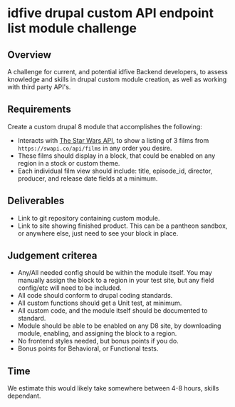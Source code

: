 # idfive drupal custom API endpoint list module challenge

## Overview

A challenge for current, and potential idfive Backend developers, to assess knowledge and skills in drupal custom module creation, as well as working with third party API's.

## Requirements

Create a custom drupal 8 module that accomplishes the following:

- Interacts with [The Star Wars API](https://swapi.co/), to show a listing of 3 films from `https://swapi.co/api/films` in any order you desire.
- These films should display in a block, that could be enabled on any region in a stock or custom theme.
- Each individual film view should include: title, episode_id, director, producer, and release date fields at a minimum.

## Deliverables

- Link to git repository containing custom module.
- Link to site showing finished product. This can be a pantheon sandbox, or anywhere else, just need to see your block in place.

## Judgement criterea

- Any/All needed config should be within the module itself. You may manually assign the block to a region in your test site, but any field config/etc will need to be included.
- All code should conform to drupal coding standards.
- All custom functions should get a Unit test, at minimum.
- All custom code, and the module itself should be documented to standard.
- Module should be able to be enabled on any D8 site, by downloading module, enabling, and assigning the block to a region.
- No frontend styles needed, but bonus points if you do.
- Bonus points for Behavioral, or Functional tests.

## Time

We estimate this would likely take somewhere between 4-8 hours, skills dependant.
